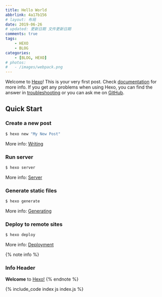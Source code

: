 ```yaml
---
title: Hello World
abbrlink: 4a17b156
# layout: 布局
date: 2019-06-26
# updated: 更新日期	文件更新日期
comments: true
tags:
    - HEXO
    - BLOG
categories:
    - [BLOG, HEXO]
# photos:
#   - /images/webpack.png
---
```


Welcome to [Hexo](https://hexo.io/)! This is your very first post. Check [documentation](https://hexo.io/docs/) for more info. If you get any problems when using Hexo, you can find the answer in [troubleshooting](https://hexo.io/docs/troubleshooting.html) or you can ask me on [GitHub](https://github.com/hexojs/hexo/issues).

## Quick Start

### Create a new post

```bash
$ hexo new "My New Post"
```

More info: [Writing](https://hexo.io/docs/writing.html)

### Run server

```bash
$ hexo server
```

More info: [Server](https://hexo.io/docs/server.html)

### Generate static files

```bash
$ hexo generate
```

More info: [Generating](https://hexo.io/docs/generating.html)

### Deploy to remote sites

```bash
$ hexo deploy
```

More info: [Deployment](https://hexo.io/docs/deployment.html)

{% note info %}

### Info Header

**Welcome** to [Hexo!](https://hexo.io)
{% endnote %}

{% include_code index js index.js %}
